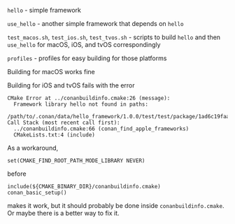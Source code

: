 `hello` - simple framework

`use_hello` - another simple framework that depends on `hello`

`test_macos.sh`, `test_ios.sh`, `test_tvos.sh` - scripts to build `hello` and then `use_hello` for macOS, iOS, and tvOS correspondingly

`profiles` - profiles for easy building for those platforms

Building for macOS works fine

Building for iOS and tvOS fails with the error
```
CMake Error at ../conanbuildinfo.cmake:26 (message):
  Framework library hello not found in paths:
  /path/to/.conan/data/hello_framework/1.0.0/test/test/package/1ad6c19faab0c790fcbf49a0aefb3676ae597d05
Call Stack (most recent call first):
  ../conanbuildinfo.cmake:66 (conan_find_apple_frameworks)
  CMakeLists.txt:4 (include)
```

As a workaround,
 ```
 set(CMAKE_FIND_ROOT_PATH_MODE_LIBRARY NEVER)
```
before 
```
include(${CMAKE_BINARY_DIR}/conanbuildinfo.cmake)
conan_basic_setup()
```
makes it work, but it should probably be done inside `conanbuildinfo.cmake`. Or maybe there is a better way to fix it.
